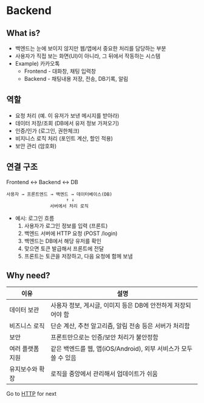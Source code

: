 Backend
==
## What is?
- 백엔드는 눈에 보이지 않지만 웹/앱에서 중요한 처리를 담당하는 부분
- 사용자가 직접 보는 화면(UI)이 아니라, 그 뒤에서 작동하는 시스템
- Example) 카카오톡
    - Frontend - 대화창, 채팅 입력창
    - Backend - 채팅내용 저장, 전송, DB기록, 알림

## 역할
- 요청 처리 (예. 이 유저가 보낸 메시지를 받아라)
- 데이터 저장/조회 (DB에서 유저 정보 가져오기)
- 인증/인가 (로그인, 권한체크)
- 비지니스 로직 처리 (포인트 계산, 할인 적용)
- 보안 관리 (암호화)

## 연결 구조
Frontend ↔ Backend ↔ DB
```
사용자 → 프론트엔드 → 백엔드 → 데이터베이스(DB)
                      ↑ ↓
                서버에서 처리 로직

```
- 예시: 로그인 흐름
    1. 사용자가 로그인 정보를 입력 (프론트)
    2. 백엔드 서버에 HTTP 요청 (POST /login)
    3. 백엔드는 DB에서 해당 유저를 확인
    4. 맞으면 토큰 발급해서 프론트에 전달
    5. 프론트는 토큰을 저장하고, 다음 요청에 함께 보냄

## Why need?
| 이유          | 설명                                           |
| ----------- | -------------------------------------------- |
| 데이터 보관    | 사용자 정보, 게시글, 이미지 등은 DB에 안전하게 저장되어야 함         |
| 비즈니스 로직   | 단순 계산, 추천 알고리즘, 알림 전송 등은 서버가 처리함             |
| 보안        | 프론트만으로는 인증/보안 처리가 불안정함                       |
| 여러 플랫폼 지원 | 같은 백엔드를 웹, 앱(iOS/Android), 외부 서비스가 모두 쓸 수 있음 |
| 유지보수와 확장  | 로직을 중앙에서 관리해서 업데이트가 쉬움                       |

Go to [HTTP](HTTP.md) for next